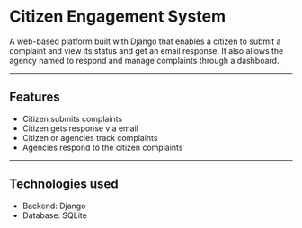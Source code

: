 # Citizen Engagement System
A web-based platform built with Django that enables a citizen to submit a complaint and view its status and get an email response. It also allows the agency named to respond and manage complaints through a dashboard.

---

## Features

- Citizen submits complaints
- Citizen gets response via email
- Citizen or agencies track complaints
- Agencies respond to the citizen complaints

---

## Technologies used
- Backend: Django 
- Database: SQLite